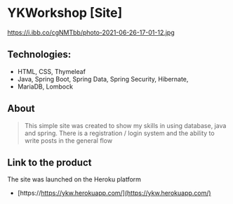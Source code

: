 # YKWorkshop [Site]

https://i.ibb.co/cgNMTbb/photo-2021-06-26-17-01-12.jpg

## Technologies:
- HTML, CSS, Thymeleaf
- Java, Spring Boot, Spring Data, Spring Security, Hibernate, 
- MariaDB, Lombock

## About
> This simple site was created to show my skills in using database, 
> java and spring. There is a registration / login system 
> and the ability to write posts in the general flow


## Link to the product

The site was launched on the Heroku platform

- [https://https://ykw.herokuapp.com/](https://ykw.herokuapp.com/)




